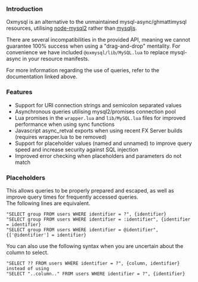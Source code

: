 ### Introduction
Oxmysql is an alternative to the unmaintained mysql-async/ghmattimysql resources, utilising [node-mysql2](https://github.com/sidorares/node-mysql2) rather than [mysqljs](https://github.com/mysqljs/mysql).  

There are several incompatibilities in the provided API, meaning we cannot guarantee 100% success when using a "drag-and-drop" mentality. For convenience we have included `@oxmysql/lib/MySQL.lua` to replace mysql-async in your resource manifests.

For more information regarding the use of queries, refer to the documentation linked above.

### Features
- Support for URI connection strings and semicolon separated values
- Asynchronous queries utilising mysql2/promises connection pool
- Lua promises in the `wrapper.lua` and `lib/MySQL.lua` files for improved performance when using sync functions
- Javascript async_retval exports when using recent FX Server builds (requires wrapper.lua to be removed)
- Support for placeholder values (named and unnamed) to improve query speed and increase security against SQL injection
- Improved error checking when placeholders and parameters do not match

### Placeholders
This allows queries to be properly prepared and escaped, as well as improve query times for frequently accessed queries.  
The following lines are equivalent.

```
"SELECT group FROM users WHERE identifier = ?", {identifier}  
"SELECT group FROM users WHERE identifier = :identifier", {identifier = identifier}  
"SELECT group FROM users WHERE identifier = @identifier", {['@identifier'] = identifier}
```  

You can also use the following syntax when you are uncertain about the column to select.

```
"SELECT ?? FROM users WHERE identifier = ?", {column, identifier}  
instead of using  
"SELECT "..column.." FROM users WHERE identifier = ?", {identifier}
```  
